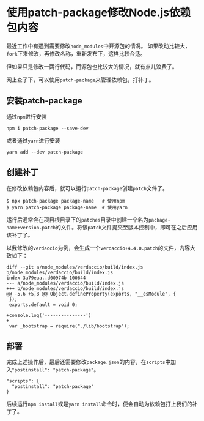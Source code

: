 # 使用patch-package修改Node.js依赖包内容

最近工作中有遇到需要修改`node_modules`中开源包的情况。
如果改动比较大，`fork`下来修改，再修改名称，重新发布下，这样比较合适。

但如果只是修改一两行代码，而源包也比较大的情况，就有点儿浪费了。

网上查了下，可以使用`patch-package`来管理依赖包，打补丁。

## 安装patch-package

通过`npm`进行安装
```
npm i patch-package --save-dev
```

或者通过`yarn`进行安装
```
yarn add --dev patch-package
```

## 创建补丁
在修改依赖包内容后，就可以运行`patch-package`创建`patch`文件了。

```
$ npx patch-package package-name   # 使用npm
$ yarn patch-package package-name  # 使用yarn
```

运行后通常会在项目根目录下的`patches`目录中创建一个名为`package-name+version.patch`的文件。将该`patch`文件提交至版本控制中，即可在之后应用该补丁了。

以我修改的`verdaccio`为例，会生成一个`verdaccio+4.4.0.patch`的文件，内容大致如下：
```
diff --git a/node_modules/verdaccio/build/index.js b/node_modules/verdaccio/build/index.js
index 3a79eaa..d00974b 100644
--- a/node_modules/verdaccio/build/index.js
+++ b/node_modules/verdaccio/build/index.js
@@ -5,6 +5,8 @@ Object.defineProperty(exports, "__esModule", {
 });
 exports.default = void 0;
 
+console.log('---------------')
+
 var _bootstrap = require("./lib/bootstrap");
```

## 部署
完成上述操作后，最后还需要修改`package.json`的内容，在`scripts`中加入`"postinstall": "patch-package"`。

```
"scripts": {
  "postinstall": "patch-package"
}
```

后续运行`npm install`或是`yarn install`命令时，便会自动为依赖包打上我们的补丁了。
